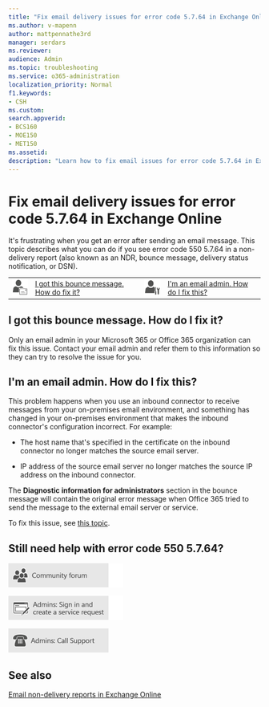 ```yaml
---
title: "Fix email delivery issues for error code 5.7.64 in Exchange Online"
ms.author: v-mapenn
author: mattpennathe3rd
manager: serdars
ms.reviewer: 
audience: Admin
ms.topic: troubleshooting
ms.service: o365-administration
localization_priority: Normal
f1.keywords:
- CSH
ms.custom: 
search.appverid:
- BCS160
- MOE150
- MET150
ms.assetid: 
description: "Learn how to fix email issues for error code 5.7.64 in Exchange Online (TenantAttribution; Relay Access Denied)."
---
```


# Fix email delivery issues for error code 5.7.64 in Exchange Online

It's frustrating when you get an error after sending an email message. This topic describes what you can do if you see error code 550 5.7.64 in a non-delivery report (also known as an NDR, bounce message, delivery status notification, or DSN).

|||||
|:-----|:-----|:-----|:-----|
|![Email user icon](../../media/31425afd-41a9-435e-aa85-6886277c369b.png)|[I got this bounce message. How do fix it?](#i-got-this-bounce-message-how-do-i-fix-it)|![Email admin icon](../../media/3d4c569e-b819-4a29-86b1-4b9619cf2acf.png)|[I'm an email admin. How do I fix this?](#im-an-email-admin-how-do-i-fix-this)|

## I got this bounce message. How do I fix it?

Only an email admin in your Microsoft 365 or Office 365 organization can fix this issue. Contact your email admin and refer them to this information so they can try to resolve the issue for you.

## I'm an email admin. How do I fix this?

This problem happens when you use an inbound connector to receive messages from your on-premises email environment, and something has changed in your on-premises environment that makes the inbound connector's configuration incorrect. For example:

- The host name that's specified in the certificate on the inbound connector no longer matches the source email server.

- IP address of the source email server no longer matches the source IP address on the inbound connector.

The **Diagnostic information for administrators** section in the bounce message will contain the original error message when Office 365 tried to send the message to the external email server or service.

To fix this issue, see [this topic](https://docs.microsoft.com/exchange/troubleshoot/connectors/relay-access-denied-smtp).

## Still need help with error code 550 5.7.64?

[![Get help from the Office 365 community forums](../../media/12a746cc-184b-4288-908c-f718ce9c4ba5.png)](https://go.microsoft.com/fwlink/p/?LinkId=518605)

[![Admins: Sign in and create a service request](../../media/10862798-181d-47a5-ae4f-3f8d5a2874d4.png)](https://go.microsoft.com/fwlink/p/?LinkId=519124)

[![Admins: Call Support](../../media/9f262e67-e8c9-4fc0-85c2-b3f4cfbc064e.png)](https://go.microsoft.com/fwlink/p/?LinkID=518322)

## See also

[Email non-delivery reports in Exchange Online](non-delivery-reports-in-exchange-online.md)
